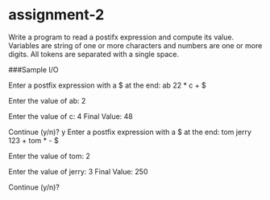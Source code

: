 # assignment-2
Write a program to read a postifx expression and compute its value. Variables are string of one or more characters and numbers are one or more digits. All tokens are separated with a single space.

###Sample I/O

Enter a postfix expression with a $ at the end: ab 22 * c + $

Enter the value of ab: 2

Enter the value of c: 4
Final Value: 48

Continue (y/n)? y
Enter a postfix expression with a $ at the end: tom jerry 123 + tom * - $

Enter the value of tom: 2

Enter the value of jerry: 3
Final Value: 250

Continue (y/n)?
